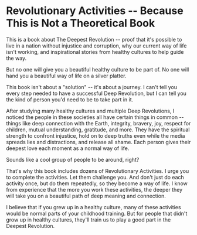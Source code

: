 # Revolutionary Activities -- Because This is Not a Theoretical Book

This is a book about The Deepest Revolution -- proof that it's possible to live in a nation without injustice and corruption, why our current way of life isn't working, and inspirational stories from healthy cultures to help guide the way.

But no one will give you a beautiful healthy culture to be part of. No one will hand you a beautiful way of life on a silver platter.

This book isn't about a "solution" -- it's about a journey. I can't tell you every step needed to have a successful Deep Revolution, but I can tell you the kind of person you'd need to be to take part in it.

After studying many healthy cultures and multiple Deep Revolutions, I noticed the people in these societies all have certain things in common -- things like deep connection with the Earth, integrity, bravery, joy, respect for children, mutual understanding, gratitude, and more. They have the spiritual strength to confront injustice, hold on to deep truths even while the media spreads lies and distractions, and release all shame. Each person gives their deepest love each moment as a normal way of life.

Sounds like a cool group of people to be around, right? 

That's why this book includes dozens of Revolutionary Activities. I urge you to complete the activities. Let them challenge you. And don't just do each activity once, but do them repeatedly, so they become a way of life. I know from experience that the more you work these activities, the deeper they will take you on a beautiful path of deep meaning and connection.

I believe that if you grew up in a healthy culture, many of these activities would be normal parts of your childhood training. But for people that didn't grow up in healthy cultures, they'll train us to play a good part in the Deepest Revolution.